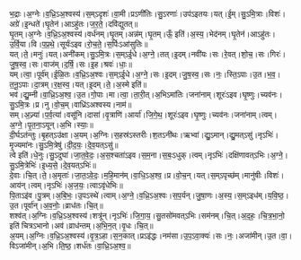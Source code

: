

  
भ॒द्राः।अ॒ग्नेः।व॒ध्रि॒ऽअ॒श्वस्य॑।स॒म्ऽदृशः॑।वा॒मी।प्रऽणी॑तिः।सु॒ऽरणाः॑।उप॑ऽइतयः।यत्।ई॒म्।सु॒ऽमि॒त्राः।विशः॑।अग्रे॑।इ॒न्धते॑।घृ॒तेन॑।आऽहु॑तः।ज॒र॒ते॒।दवि॑द्युतत्॥  
घृ॒तम्।अ॒ग्नेः।व॒ध्रि॒ऽअ॒श्वस्य॑।वर्ध॑नम्।घृ॒तम्।अन्न॑म्।घृ॒तम्।ऊँ॒ इति॑।अ॒स्य॒।भेद॑नम्।घृ॒तेन॑।आऽहु॑तः।उ॒र्वि॒या।वि।प॒प्र॒थे॒।सूर्यः॑ऽइव।रो॒च॒ते॒।स॒र्पिःऽआ॑सुतिः॥  
यत्।ते॒।मनुः॑।यत्।अनी॑कम्।सु॒ऽमि॒त्रः।स॒म्ऽई॒धे।अ॒ग्ने॒।तत्।इ॒दम्।नवी॑यः।सः।रे॒वत्।शो॒च॒।सः।गिरः॑।जु॒ष॒स्व॒।सः।वाज॑म्।द॒र्षि॒।सः।इ॒ह।श्रवः॑।धाः॒॥  
यम्।त्वा॒।पूर्व॑म्।ई॒ळि॒तः।व॒ध्रि॒ऽअ॒श्वः।स॒म्ऽई॒धे।अ॒ग्ने॒।सः।इ॒दम्।जु॒ष॒स्व॒।सः।नः॒।स्ति॒ऽपाः।उ॒त।भ॒व॒।त॒नू॒ऽपाः।दा॒त्रम्।र॒क्ष॒स्व॒।यत्।इ॒दम्।ते॒।अ॒स्मे इति॑॥  
भव॑।द्यु॒म्नी।वा॒ध्रि॒ऽअ॒श्व॒।उ॒त।गो॒पाः।मा।त्वा॒।ता॒री॒त्।अ॒भिऽमा॑तिः।जना॑नाम्।शूरः॑ऽइव।घृ॒ष्णुः।च्यव॑नः।सु॒ऽमि॒त्रः।प्र।नु।वो॒च॒म्।वाध्रि॑ऽअश्वस्य।नाम॑॥  
सम्।अ॒ज्र्या॑।प॒र्व॒त्या॑।वसू॑नि।दासा॑।वृ॒त्राणि॑।आर्या॑।जि॒गे॒थ॒।शूरः॑ऽइव।घृ॒ष्णुः।च्यव॑नः।जना॑नाम्।त्वम्।अ॒ग्ने॒।पृ॒त॒ना॒ऽयून्।अ॒भि।स्याः॒॥  
दी॒र्घऽत॑न्तुः।बृ॒हत्ऽउ॑क्षा।अ॒यम्।अ॒ग्निः।स॒हस्र॑ऽस्तरीः।श॒तऽनी॑थः।ऋभ्वा॑।द्यु॒ऽमान्।द्यु॒मत्ऽसु॑।नृऽभिः॑।मृ॒ज्यमा॑नः।सु॒ऽमि॒त्रेषु॑।दी॒द॒यः॒।दे॒व॒यत्ऽसु॑॥  
त्वे इति॑।धे॒नुः।सु॒ऽदुघा॑।जा॒त॒वे॒दः॒।अ॒स॒श्चता॑ऽइव।स॒म॒ना।स॒बः॒ऽधुक्।त्वम्।नृऽभिः॑।दक्षि॑णावत्ऽभिः।अ॒ग्ने॒।सु॒ऽमि॒त्रेभिः॑।इ॒ध्य॒से॒।दे॒व॒यत्ऽभिः॑॥  
दे॒वाः।चि॒त्।ते॒।अ॒मृताः॑।जा॒त॒ऽवे॒दः॒।म॒हि॒मान॑म्।वा॒धि॒ऽअ॒श्व॒।प्र।वो॒च॒न्।यत्।स॒म्ऽपृच्छ॑म्।मानु॑षीः।विशः॑।आय॑न्।त्वम्।नृऽभिः॑।अ॒ज॒यः॒।त्वाऽवृ॑धेभिः॥  
पि॒ताऽइ॑व।पु॒त्रम्।अ॒बि॒भः॒।उ॒पऽस्थे॑।त्वाम्।अ॒ग्ने॒।व॒ध्रि॒ऽअ॒श्वः।स॒प॒र्यन्।जु॒षा॒णः।अ॒स्य॒।स॒म्ऽइध॑म्।य॒वि॒ष्ठ॒।उ॒त।पूर्वा॑न्।अ॒व॒नोः॒।व्राध॑तः।चि॒त्॥  
शश्व॑त्।अ॒ग्निः।व॒ध्रि॒ऽअ॒श्वस्य॑।शत्रू॑न्।नृऽभिः॑।जि॒गा॒य॒।सु॒तसो॑मवत्ऽभिः।सम॑नम्।चि॒त्।अ॒द॒हः॒।चि॒त्र॒भा॒नो॒ इति॑ चित्रऽभानो।अव॑।व्राध॑न्तम्।अ॒भि॒न॒त्।वृ॒धः।चि॒त्॥  
अ॒यम्।अ॒ग्निः।व॒ध्रि॒ऽअ॒श्वस्य॑।वृ॒त्र॒ऽहा।स॒न॒कात्।प्रऽइ॑द्धः।नम॑सा।उ॒प॒ऽवा॒क्यः॑।सः।नः॒।अजा॑मीन्।उ॒त।वा॒।विऽजा॑मीन्।अ॒भि।ति॒ष्ठ॒।शर्ध॑तः।वा॒ध्रि॒ऽअ॒श्व॒॥  
